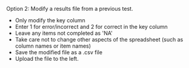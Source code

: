 Option 2: Modify a results file from a previous test.
- Only modify the key column
- Enter 1 for error/incorrect and 2 for correct in the key column
- Leave any items not completed as 'NA'
- Take care not to change other aspects of the spreadsheet (such as column names or item names)
- Save the modified file as a .csv file
- Upload the file to the left.
